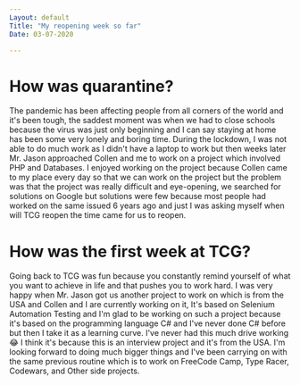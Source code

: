 ```yaml
---
Layout: default
Title: "My reopening week so far"
Date: 03-07-2020

---
```


# How was quarantine?

The pandemic has been affecting people from all corners of the world and it's been tough, the saddest moment was when we had to close schools because the virus was just only beginning and I can say staying at home has been some very lonely and boring time.
During the lockdown, I was not able to do much work as I didn't have a laptop to work but then weeks later Mr. Jason approached Collen and me to work on a project which involved PHP and Databases. I enjoyed working on the project because Collen came to my place every day so that we can work on the project but the problem was that the project was really difficult and eye-opening, we searched for solutions on Google but solutions were few because most people had worked on the same issued 6 years ago and just I was asking myself when will TCG reopen the time came for us to reopen.

# How was the first week at TCG?

Going back to TCG was fun because you constantly remind yourself of what you want to achieve in life and that pushes you to work hard. I was very happy when Mr. Jason got us another project to work on which is from the USA and Collen and I are currently working on it, It's based on Selenium Automation Testing and I'm glad to be working on such a project because it's based on the programming language C# and I've never done C# before but then I take it as a learning curve. I've never had this much drive working😂 I think it's because this is an interview project and it's from the USA. I'm looking forward to doing much bigger things and I've been carrying on with the same previous routine which is to work on FreeCode Camp, Type Racer, Codewars, and Other side projects.